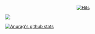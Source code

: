 <div align=center>
	
[![Hits](https://hits.seeyoufarm.com/api/count/incr/badge.svg?url=https%3A%2F%2Fgithub.com%2Fhmkim312&count_bg=%2316CD29&title_bg=%23605353&icon=&icon_color=%23E7E7E7&title=Visitors&edge_flat=false)](https://hits.seeyoufarm.com)

</div>

<img src="https://img.shields.io/badge/Python-3766AB?style=flat-square&logo=Python&logoColor=white"/></a>




[![Anurag's github stats](https://github-readme-stats.vercel.app/api?username=hmkim312)](https://github.com/anuraghazra/github-readme-stats)
